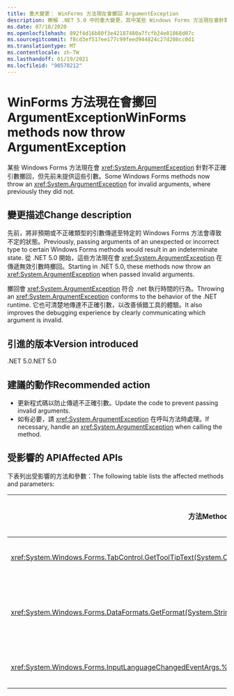 ```yaml
---
title: 重大變更： WinForms 方法現在會擲回 ArgumentException
description: 瞭解 .NET 5.0 中的重大變更，其中某些 Windows Forms 方法現在會針對不正確引數擲回 ArgumentException。
ms.date: 07/18/2020
ms.openlocfilehash: 892f4d16b80f3e42187480a7fcfb24e81868d07c
ms.sourcegitcommit: f8cd3ef517ee177c99feed944824c27d208cc0d1
ms.translationtype: MT
ms.contentlocale: zh-TW
ms.lasthandoff: 01/19/2021
ms.locfileid: "98570212"
---
```

# <a name="winforms-methods-now-throw-argumentexception"></a><span data-ttu-id="75c96-103">WinForms 方法現在會擲回 ArgumentException</span><span class="sxs-lookup"><span data-stu-id="75c96-103">WinForms methods now throw ArgumentException</span></span>

<span data-ttu-id="75c96-104">某些 Windows Forms 方法現在會 <xref:System.ArgumentException> 針對不正確引數擲回，但先前未提供這些引數。</span><span class="sxs-lookup"><span data-stu-id="75c96-104">Some Windows Forms methods now throw an <xref:System.ArgumentException> for invalid arguments, where previously they did not.</span></span>

## <a name="change-description"></a><span data-ttu-id="75c96-105">變更描述</span><span class="sxs-lookup"><span data-stu-id="75c96-105">Change description</span></span>

<span data-ttu-id="75c96-106">先前，將非預期或不正確類型的引數傳遞至特定的 Windows Forms 方法會導致不定的狀態。</span><span class="sxs-lookup"><span data-stu-id="75c96-106">Previously, passing arguments of an unexpected or incorrect type to certain Windows Forms methods would result in an indeterminate state.</span></span> <span data-ttu-id="75c96-107">從 .NET 5.0 開始，這些方法現在會 <xref:System.ArgumentException> 在傳遞無效引數時擲回。</span><span class="sxs-lookup"><span data-stu-id="75c96-107">Starting in .NET 5.0, these methods now throw an <xref:System.ArgumentException> when passed invalid arguments.</span></span>

<span data-ttu-id="75c96-108">擲回會 <xref:System.ArgumentException> 符合 .net 執行時間的行為。</span><span class="sxs-lookup"><span data-stu-id="75c96-108">Throwing an <xref:System.ArgumentException> conforms to the behavior of the .NET runtime.</span></span> <span data-ttu-id="75c96-109">它也可清楚地傳達不正確引數，以改善偵錯工具的體驗。</span><span class="sxs-lookup"><span data-stu-id="75c96-109">It also improves the debugging experience by clearly communicating which argument is invalid.</span></span>

## <a name="version-introduced"></a><span data-ttu-id="75c96-110">引進的版本</span><span class="sxs-lookup"><span data-stu-id="75c96-110">Version introduced</span></span>

<span data-ttu-id="75c96-111">.NET 5.0</span><span class="sxs-lookup"><span data-stu-id="75c96-111">.NET 5.0</span></span>

## <a name="recommended-action"></a><span data-ttu-id="75c96-112">建議的動作</span><span class="sxs-lookup"><span data-stu-id="75c96-112">Recommended action</span></span>

- <span data-ttu-id="75c96-113">更新程式碼以防止傳遞不正確引數。</span><span class="sxs-lookup"><span data-stu-id="75c96-113">Update the code to prevent passing invalid arguments.</span></span>
- <span data-ttu-id="75c96-114">如有必要，請 <xref:System.ArgumentException> 在呼叫方法時處理。</span><span class="sxs-lookup"><span data-stu-id="75c96-114">If necessary, handle an <xref:System.ArgumentException> when calling the method.</span></span>

## <a name="affected-apis"></a><span data-ttu-id="75c96-115">受影響的 API</span><span class="sxs-lookup"><span data-stu-id="75c96-115">Affected APIs</span></span>

<span data-ttu-id="75c96-116">下表列出受影響的方法和參數：</span><span class="sxs-lookup"><span data-stu-id="75c96-116">The following table lists the affected methods and parameters:</span></span>

| <span data-ttu-id="75c96-117">方法</span><span class="sxs-lookup"><span data-stu-id="75c96-117">Method</span></span> | <span data-ttu-id="75c96-118">參數名稱</span><span class="sxs-lookup"><span data-stu-id="75c96-118">Parameter name</span></span> | <span data-ttu-id="75c96-119">條件</span><span class="sxs-lookup"><span data-stu-id="75c96-119">Condition</span></span> | <span data-ttu-id="75c96-120">已新增版本</span><span class="sxs-lookup"><span data-stu-id="75c96-120">Version added</span></span> |
|-|-|-|-|
| <xref:System.Windows.Forms.TabControl.GetToolTipText(System.Object)?displayProperty=fullName> | `item` | <span data-ttu-id="75c96-121">引數的類型不是 <xref:System.Windows.Forms.TabPage> 。</span><span class="sxs-lookup"><span data-stu-id="75c96-121">Argument is not of type <xref:System.Windows.Forms.TabPage>.</span></span> | <span data-ttu-id="75c96-122">Preview 1</span><span class="sxs-lookup"><span data-stu-id="75c96-122">Preview 1</span></span> |
| <xref:System.Windows.Forms.DataFormats.GetFormat(System.String)?displayProperty=fullName> | `format` | <span data-ttu-id="75c96-123">引數是 `null` 、 <xref:System.String.Empty?displayProperty=nameWithType> 或空白字元。</span><span class="sxs-lookup"><span data-stu-id="75c96-123">Argument is `null`, <xref:System.String.Empty?displayProperty=nameWithType>, or white space.</span></span> | <span data-ttu-id="75c96-124">Preview 5</span><span class="sxs-lookup"><span data-stu-id="75c96-124">Preview 5</span></span> |
| <xref:System.Windows.Forms.InputLanguageChangedEventArgs.%23ctor(System.Globalization.CultureInfo,System.Byte)> | `culture` | <span data-ttu-id="75c96-125">無法取得 `InputLanguage` 指定文化特性的。</span><span class="sxs-lookup"><span data-stu-id="75c96-125">Unable to retrieve an `InputLanguage` for the specified culture.</span></span> | <span data-ttu-id="75c96-126">Preview 7</span><span class="sxs-lookup"><span data-stu-id="75c96-126">Preview 7</span></span> |

<!--

### Affected APIs

- `M:System.Windows.Forms.TabControl.GetToolTipText(System.Object)`
- `M:System.Windows.Forms.DataFormats.GetFormat(System.String)`
- `M:System.Windows.Forms.InputLanguageChangedEventArgs.%23ctor(System.Globalization.CultureInfo,System.Byte)`

### Category

Windows Forms

-->
